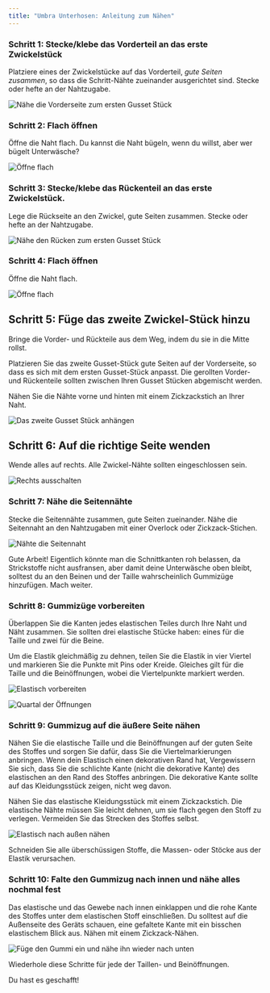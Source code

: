 ```yaml
---
title: "Umbra Unterhosen: Anleitung zum Nähen"
---
```


### Schritt 1: Stecke/klebe das Vorderteil an das erste Zwickelstück

Platziere eines der Zwickelstücke auf das Vorderteil, _gute Seiten zusammen_, so dass die Schritt-Nähte zueinander ausgerichtet sind. Stecke oder hefte an der Nahtzugabe.

![Nähe die Vorderseite zum ersten Gusset Stück](step01.png)

### Schritt 2: Flach öffnen

Öffne die Naht flach. Du kannst die Naht bügeln, wenn du willst, aber wer bügelt Unterwäsche?

![Öffne flach](step02.png)

### Schritt 3: Stecke/klebe das Rückenteil an das erste Zwickelstück.

Lege die Rückseite an den Zwickel, gute Seiten zusammen. Stecke oder hefte an der Nahtzugabe.

![Nähe den Rücken zum ersten Gusset Stück](step03.png)

### Schritt 4: Flach öffnen

Öffne die Naht flach.

![Öffne flach](step04.png)

## Schritt 5: Füge das zweite Zwickel-Stück hinzu

Bringe die Vorder- und Rückteile aus dem Weg, indem du sie in die Mitte rollst.

Platzieren Sie das zweite Gusset-Stück gute Seiten auf der Vorderseite, so dass es sich mit dem ersten Gusset-Stück anpasst. Die gerollten Vorder- und Rückenteile sollten zwischen Ihren Gusset Stücken abgemischt werden.

Nähen Sie die Nähte vorne und hinten mit einem Zickzackstich an Ihrer Naht.

![Das zweite Gusset Stück anhängen](step05.png)

## Schritt 6: Auf die richtige Seite wenden

Wende alles auf rechts. Alle Zwickel-Nähte sollten eingeschlossen sein.

![Rechts ausschalten](step06.png)

### Schritt 7: Nähe die Seitennähte

Stecke die Seitennähte zusammen, gute Seiten zueinander. Nähe die Seitennaht an den Nahtzugaben mit einer Overlock oder Zickzack-Stichen.

![Nähte die Seitennaht](step07.png)

<Note>

Gute Arbeit! Eigentlich könnte man die Schnittkanten roh belassen, da Strickstoffe nicht ausfransen, aber damit deine Unterwäsche oben bleibt, solltest du an den Beinen und der Taille wahrscheinlich Gummizüge hinzufügen. Mach weiter.

</Note>

### Schritt 8: Gummizüge vorbereiten

Überlappen Sie die Kanten jedes elastischen Teiles durch Ihre Naht und Näht zusammen. Sie sollten drei elastische Stücke haben: eines für die Taille und zwei für die Beine.

Um die Elastik gleichmäßig zu dehnen, teilen Sie die Elastik in vier Viertel und markieren Sie die Punkte mit Pins oder Kreide. Gleiches gilt für die Taille und die Beinöffnungen, wobei die Viertelpunkte markiert werden.

![Elastisch vorbereiten](step08.png)

![Quartal der Öffnungen](step08b.png)

### Schritt 9: Gummizug auf die äußere Seite nähen

Nähen Sie die elastische Taille und die Beinöffnungen auf der guten Seite des Stoffes und sorgen Sie dafür, dass Sie die Viertelmarkierungen anbringen. Wenn dein Elastisch einen dekorativen Rand hat, Vergewissern Sie sich, dass Sie die schlichte Kante (nicht die dekorative Kante) des elastischen an den Rand des Stoffes anbringen. Die dekorative Kante sollte auf das Kleidungsstück zeigen, nicht weg davon.

Nähen Sie das elastische Kleidungsstück mit einem Zickzackstich. Die elastische Nähte müssen Sie leicht dehnen, um sie flach gegen den Stoff zu verlegen. Vermeiden Sie das Strecken des Stoffes selbst.

![Elastisch nach außen nähen](step09.png)

Schneiden Sie alle überschüssigen Stoffe, die Massen- oder Stöcke aus der Elastik verursachen.

### Schritt 10: Falte den Gummizug nach innen und nähe alles nochmal fest

Das elastische und das Gewebe nach innen einklappen und die rohe Kante des Stoffes unter dem elastischen Stoff einschließen. Du solltest auf die Außenseite des Geräts schauen, eine gefaltete Kante mit ein bisschen elastischem Blick aus. Nähen mit einem Zickzack-Nähen.

![Füge den Gummi ein und nähe ihn wieder nach unten](step10.png)

Wiederhole diese Schritte für jede der Taillen- und Beinöffnungen.

Du hast es geschafft!
